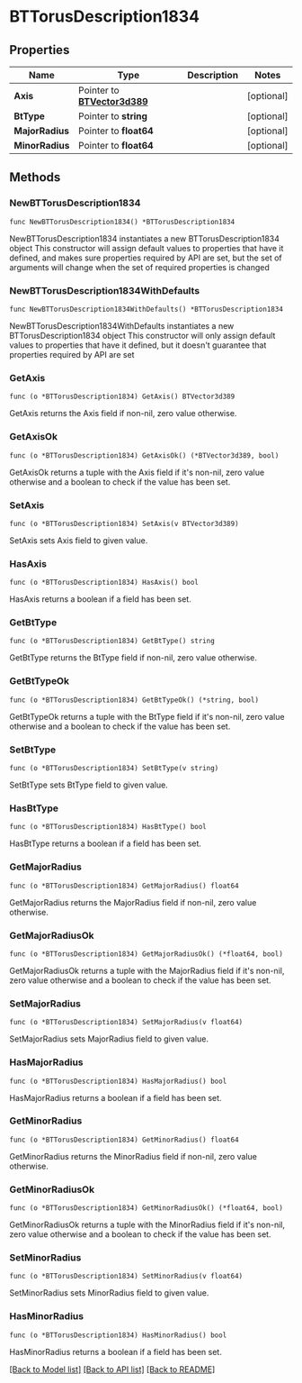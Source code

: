 # BTTorusDescription1834

## Properties

Name | Type | Description | Notes
------------ | ------------- | ------------- | -------------
**Axis** | Pointer to [**BTVector3d389**](BTVector3d389.md) |  | [optional] 
**BtType** | Pointer to **string** |  | [optional] 
**MajorRadius** | Pointer to **float64** |  | [optional] 
**MinorRadius** | Pointer to **float64** |  | [optional] 

## Methods

### NewBTTorusDescription1834

`func NewBTTorusDescription1834() *BTTorusDescription1834`

NewBTTorusDescription1834 instantiates a new BTTorusDescription1834 object
This constructor will assign default values to properties that have it defined,
and makes sure properties required by API are set, but the set of arguments
will change when the set of required properties is changed

### NewBTTorusDescription1834WithDefaults

`func NewBTTorusDescription1834WithDefaults() *BTTorusDescription1834`

NewBTTorusDescription1834WithDefaults instantiates a new BTTorusDescription1834 object
This constructor will only assign default values to properties that have it defined,
but it doesn't guarantee that properties required by API are set

### GetAxis

`func (o *BTTorusDescription1834) GetAxis() BTVector3d389`

GetAxis returns the Axis field if non-nil, zero value otherwise.

### GetAxisOk

`func (o *BTTorusDescription1834) GetAxisOk() (*BTVector3d389, bool)`

GetAxisOk returns a tuple with the Axis field if it's non-nil, zero value otherwise
and a boolean to check if the value has been set.

### SetAxis

`func (o *BTTorusDescription1834) SetAxis(v BTVector3d389)`

SetAxis sets Axis field to given value.

### HasAxis

`func (o *BTTorusDescription1834) HasAxis() bool`

HasAxis returns a boolean if a field has been set.

### GetBtType

`func (o *BTTorusDescription1834) GetBtType() string`

GetBtType returns the BtType field if non-nil, zero value otherwise.

### GetBtTypeOk

`func (o *BTTorusDescription1834) GetBtTypeOk() (*string, bool)`

GetBtTypeOk returns a tuple with the BtType field if it's non-nil, zero value otherwise
and a boolean to check if the value has been set.

### SetBtType

`func (o *BTTorusDescription1834) SetBtType(v string)`

SetBtType sets BtType field to given value.

### HasBtType

`func (o *BTTorusDescription1834) HasBtType() bool`

HasBtType returns a boolean if a field has been set.

### GetMajorRadius

`func (o *BTTorusDescription1834) GetMajorRadius() float64`

GetMajorRadius returns the MajorRadius field if non-nil, zero value otherwise.

### GetMajorRadiusOk

`func (o *BTTorusDescription1834) GetMajorRadiusOk() (*float64, bool)`

GetMajorRadiusOk returns a tuple with the MajorRadius field if it's non-nil, zero value otherwise
and a boolean to check if the value has been set.

### SetMajorRadius

`func (o *BTTorusDescription1834) SetMajorRadius(v float64)`

SetMajorRadius sets MajorRadius field to given value.

### HasMajorRadius

`func (o *BTTorusDescription1834) HasMajorRadius() bool`

HasMajorRadius returns a boolean if a field has been set.

### GetMinorRadius

`func (o *BTTorusDescription1834) GetMinorRadius() float64`

GetMinorRadius returns the MinorRadius field if non-nil, zero value otherwise.

### GetMinorRadiusOk

`func (o *BTTorusDescription1834) GetMinorRadiusOk() (*float64, bool)`

GetMinorRadiusOk returns a tuple with the MinorRadius field if it's non-nil, zero value otherwise
and a boolean to check if the value has been set.

### SetMinorRadius

`func (o *BTTorusDescription1834) SetMinorRadius(v float64)`

SetMinorRadius sets MinorRadius field to given value.

### HasMinorRadius

`func (o *BTTorusDescription1834) HasMinorRadius() bool`

HasMinorRadius returns a boolean if a field has been set.


[[Back to Model list]](../README.md#documentation-for-models) [[Back to API list]](../README.md#documentation-for-api-endpoints) [[Back to README]](../README.md)


